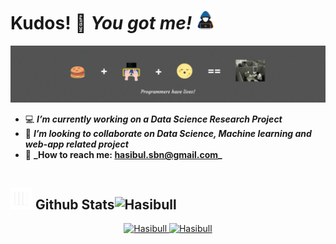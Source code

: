 # Kudos! 🥇 _You got me!_ <img src = "https://github.com/Hasibull/Hasibull/blob/main/assets/hacker.gif" width = 30px></div>

<img src="https://github.com/Hasibull/Hasibull/blob/main/assets/Hasibull_cover.gif">
<br>

- 💻 **_I’m currently working on a Data Science Research Project_**
- 👯 **_I’m looking to collaborate on Data Science, Machine learning and web-app related project_**
- 📧 **\_How to reach me: **hasibul.sbn@gmail.com**\_**

<div style="display:flex; flex-direction: row; justify-content: space between;">
  <div>
    <h2><img src="https://github.com/Hasibull/Hasibull/blob/main/assets/stats.gif" width="35"><b> Github Stats </b> <img align="right" style="margin-top:15px;" src="https://komarev.com/ghpvc/?username=Hasibull&label=Profile%20views&color=0e75b6&style=flat" alt="Hasibull" /></h2>
  </div>
</div>
<div align="center">

<a href="https://github.com/Hasibull/">
  <img src="https://github-readme-stats.vercel.app/api?username=Hasibull&include_all_commits=true&count_private=true&show_icons=true&line_height=28&title_color=7A7ADB&icon_color=2234AE&text_color=D3D3D3&bg_color=0,000000,130F40" width="430" alt="Hasibull"/>
  <img src="https://github-readme-stats.vercel.app/api/top-langs?username=Hasibull&show_icons=true&lang_count=6&locale=en&layout=compact&line_height=14&title_color=7A7ADB&icon_color=2234AE&text_color=D3D3D3&bg_color=0,000000,130F40" width="395"  alt="Hasibull"/>

</a>
</div>
